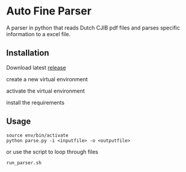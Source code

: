 # Auto Fine Parser
A parser in python that reads Dutch CJIB pdf files and parses specific information to a excel file.

## Installation
Download latest [release](https://github.com/customiskey/auto-fine-parser/releases)

create a new virtual environment

activate the virtual environment

install the requirements

## Usage
```
source env/bin/activate
python parse.py -i <inputfile> -o <outputfile>
```
or use the script to loop through files
```
run_parser.sh
```
